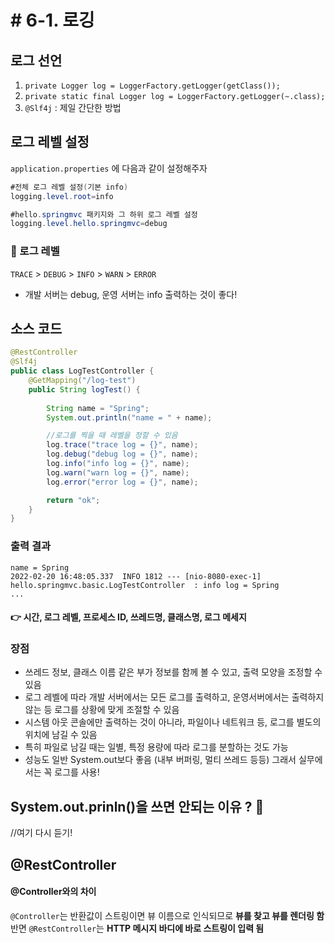 # # 6-1. 로깅

## 로그 선언

1. ```private Logger log = LoggerFactory.getLogger(getClass());```
2. ```private static final Logger log = LoggerFactory.getLogger(~.class);```
3. ```@Slf4j``` : 제일 간단한 방법

## 로그 레벨 설정

```application.properties``` 에 다음과 같이 설정해주자

```java
#전체 로그 레벨 설정(기본 info) 
logging.level.root=info

#hello.springmvc 패키지와 그 하위 로그 레벨 설정 
logging.level.hello.springmvc=debug
```

### 📌 로그 레벨
```TRACE``` > ```DEBUG``` > ```INFO``` > ```WARN``` > ```ERROR```

* 개발 서버는 debug, 운영 서버는 info 출력하는 것이 좋다!


## 소스 코드
```java
@RestController
@Slf4j
public class LogTestController {
    @GetMapping("/log-test")
    public String logTest() {
    
        String name = "Spring";
        System.out.println("name = " + name);

        //로그를 찍을 때 레벨을 정할 수 있음
        log.trace("trace log = {}", name);
        log.debug("debug log = {}", name);
        log.info("info log = {}", name);
        log.warn("warn log = {}", name);
        log.error("error log = {}", name);

        return "ok";
    }
}
```

### 출력 결과
```
name = Spring  
2022-02-20 16:48:05.337  INFO 1812 --- [nio-8080-exec-1] hello.springmvc.basic.LogTestController  : info log = Spring
...
```
#### 👉 시간, 로그 레벨, 프로세스 ID, 쓰레드명, 클래스명, 로그 메세지 

### 장점

* 쓰레드 정보, 클래스 이름 같은 부가 정보를 함께 볼 수 있고, 출력 모양을 조정할 수  있음
* 로그 레벨에 따라 개발 서버에서는 모든 로그를 출력하고, 운영서버에서는 출력하지 않는 등 로그를 상황에 맞게 조절할 수 있음
* 시스템 아웃 콘솔에만 출력하는 것이 아니라, 파일이나 네트워크 등, 로그를 별도의 위치에 남길 수 있음
* 특히 파일로 남길 때는 일별, 특정 용량에 따라 로그를 분할하는 것도 가능
* 성능도 일반 System.out보다 좋음 (내부 버퍼링, 멀티 쓰레드 등등) 그래서 실무에서는 꼭 로그를 사용!

## System.out.prinln()을 쓰면 안되는 이유 ? 🤔

//여기 다시 듣기!

## @RestController
#### @Controller와의 차이

```@Controller```는 반환값이 스트링이면 뷰 이름으로 인식되므로 **뷰를 찾고 뷰를 렌더링 함**    
반면 ```@RestController```는 **HTTP 메시지 바디에 바로 스트링이 입력 됨**





